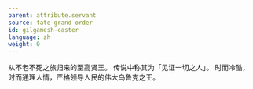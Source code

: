 ```yaml
---
parent: attribute.servant
source: fate-grand-order
id: gilgamesh-caster
language: zh
weight: 0
---
```


从不老不死之旅归来的至高贤王。
传说中称其为「见证一切之人」。
时而冷酷，时而通理人情，严格领导人民的伟大乌鲁克之王。
